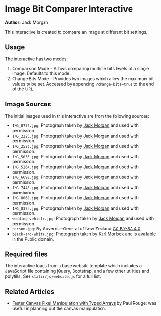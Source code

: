 # Image Bit Comparer Interactive

**Author:** Jack Morgan

This interactive is created to compare an image at different bit settings.

## Usage

The interactive has two modes:

1. Comparison Mode - Allows comparing multiple bits levels of a single image. Defaults to this mode.
2. Change Bits Mode - Provides two images which allow the maximum bit values to be set. Accessed by appending `?change-bits=true` to the end of the URL.

## Image Sources

The initial images used in this interactive are from the following sources:

- `IMG_0775.jpg`: Photograph taken by [Jack Morgan](https://github.com/JackMorganNZ) and used with permission.
- `IMG_2223.jpg`: Photograph taken by [Jack Morgan](https://github.com/JackMorganNZ) and used with permission.
- `IMG_2521.jpg`: Photograph taken by [Jack Morgan](https://github.com/JackMorganNZ) and used with permission.
- `IMG_5035.jpg`: Photograph taken by [Jack Morgan](https://github.com/JackMorganNZ) and used with permission.
- `IMG_5264.jpg`: Photograph taken by [Jack Morgan](https://github.com/JackMorganNZ) and used with permission.
- `IMG_6698.jpg`: Photograph taken by [Jack Morgan](https://github.com/JackMorganNZ) and used with permission.
- `IMG_7448.jpg`: Photograph taken by [Jack Morgan](https://github.com/JackMorganNZ) and used with permission.
- `IMG_8061.jpg`: Photograph taken by [Jack Morgan](https://github.com/JackMorganNZ) and used with permission.
- `IMG_8354.jpg`: Photograph taken by [Jack Morgan](https://github.com/JackMorganNZ) and used with permission.
- `wedding-vehicle.jpg`: Photograph taken by [Jack Morgan](https://github.com/JackMorganNZ) and used with permission.
- `person.jpg`: By Governor-General of New Zealand [CC BY-SA 4.0](https://commons.wikimedia.org/w/index.php?curid=69052867).
- `black-and-white.jpg`: Photograph taken by [Karl Morlock](https://www.flickr.com/photos/kamokonzept/17253127915/in/photolist-shAMQF-5PhFUk-4iDjdU-p3JgMV-shbDSY-bsu1BY-iw5KXF-4hqYDY-mNhrJR-so1AwY-rBQnD6-jqB4ng-nGLwVZ-qqBZe8-pH5Bp7-qeEkNY-q2rdEh-nwXDBa-jGPiYv-zVSXBR-o2C9tv-eRYwBj-o27sda-q5ejKT-rPVXGd-8RCQph-r7EB7d-shbssh-qQbUUC-pXE9Nu-pCjZia-ryBbAw-8sjHyA-qgLuPz-82Diau-dCKXHx-6ygCx2-ofBA8y-8GGV2G-pYBYaw-pZZpZu-kfWGcJ-yxRg65-fT2mPr-zsCFds-dvTbCG-p23oaj-7Vo9oV-rXjviT-bzqHeo) and is available in the Public domain.

## Required files

The interactive loads from a base website template which includes a JavaScript file containing jQuery, Bootstrap, and a few other utilities and polyfills.
See `static/js/website.js` for a full list.

## Related Articles

- [Faster Canvas Pixel Manipulation with Typed Arrays](https://hacks.mozilla.org/2011/12/faster-canvas-pixel-manipulation-with-typed-arrays/) by Paul Rouget was useful in planning out the canvas manipulation.

